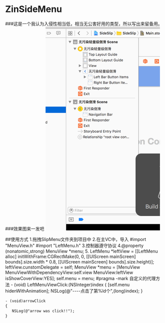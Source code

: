 # ZinSideMenu
###这是一个我认为入侵性相当低，相当无公害好用的类型，所以写出来留备用。
###效果图来一发吧
![big king](https://github.com/Easyzhan/ZinSideMenu/blob/master/circleCount.gif)

##使用方式
    1.拖拽SlipMenu文件夹到项目中
    2.在主VC中，导入
    #import "MenuView.h" 
    #import "LeftMenu.h"
    3.控制器遵守协议<HomeMenuViewDelegate>
    4.@property (nonatomic,strong) MenuView  *menu;
    5.
        LeftMenu *leftView = [[LeftMenu alloc] initWithFrame:CGRectMake(0, 0, [[UIScreen mainScreen] bounds].size.width * 0.8, [[UIScreen mainScreen] bounds].size.height)];
       leftView.cunstomDelegate = self;
        MenuView *menu = [MenuView MenuViewWithDependencyView:self.view MenuView:leftView isShowCoverView:YES];
        self.menu = menu;
    #pragma -mark 自定义的代理方法
    - (void) LeftMenuViewClick:(NSInteger)index
    {
        [self.menu hidenWithAnimation];
        NSLog(@"----点击了第%ld个",(long)index);
    }

    - (void)arrowClick
    {
       NSLog(@"arrow was click!!");
    }
